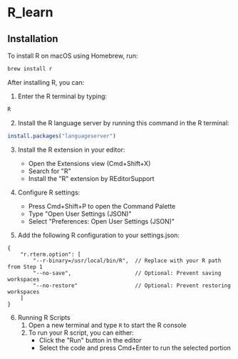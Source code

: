 # R_learn

## Installation

To install R on macOS using Homebrew, run:

```bash
brew install r
```

After installing R, you can:
1. Enter the R terminal by typing:
```bash
R
```

2. Install the R language server by running this command in the R terminal:
```r
install.packages("languageserver")
```

3. Install the R extension in your editor:
   - Open the Extensions view (Cmd+Shift+X)
   - Search for "R"
   - Install the "R" extension by REditorSupport

4. Configure R settings:
   - Press Cmd+Shift+P to open the Command Palette
   - Type "Open User Settings (JSON)"
   - Select "Preferences: Open User Settings (JSON)"

5. Add the following R configuration to your settings.json:
```
{
    "r.rterm.option": [
        "--r-binary=/usr/local/bin/R",  // Replace with your R path from Step 1
        "--no-save",                    // Optional: Prevent saving workspaces
        "--no-restore"                  // Optional: Prevent restoring workspaces
    ]
}
```

6. Running R Scripts
   1. Open a new terminal and type `R` to start the R console
   2. To run your R script, you can either:
      - Click the "Run" button in the editor
      - Select the code and press Cmd+Enter to run the selected portion

